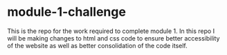 # module-1-challenge
This is the repo for the work required to complete module 1.
In this repo I will be making changes to html and css code to ensure better accessibility of the website as well as better consolidation of the code itself.
